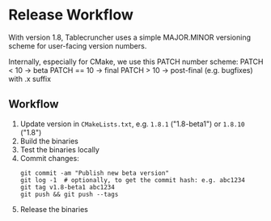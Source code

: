 # Release Workflow

With version 1.8, Tablecruncher uses a simple MAJOR.MINOR versioning scheme for user-facing version numbers.

Internally, especially for CMake, we use this PATCH number scheme:
PATCH < 10      → beta
PATCH == 10     → final
PATCH > 10      → post-final (e.g. bugfixes) with .x suffix


## Workflow

1. Update version in `CMakeLists.txt`, e.g. `1.8.1` ("1.8-beta1") or `1.8.10` ("1.8")
2. Build the binaries
3. Test the binaries locally
4. Commit changes:
    ```
    git commit -am "Publish new beta version"
    git log -1	# optionally, to get the commit hash: e.g. abc1234
    git tag v1.8-beta1 abc1234
    git push && git push --tags
    ```
5. Release the binaries
